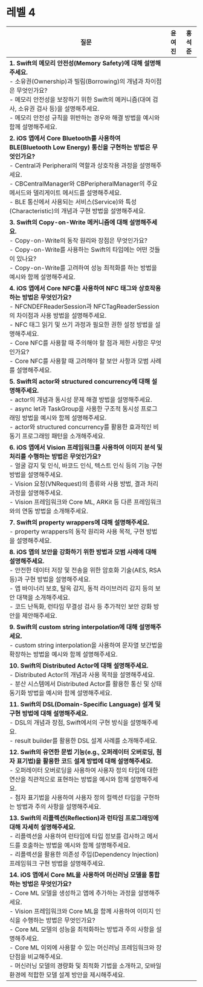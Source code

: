 # 레벨 4

| 질문 | 윤여진 | 홍석준 |
| --- | --- | --- |
| **1. Swift의 메모리 안전성(Memory Safety)에 대해 설명해주세요.**<br>- 소유권(Ownership)과 빌림(Borrowing)의 개념과 차이점은 무엇인가요?<br>- 메모리 안전성을 보장하기 위한 Swift의 메커니즘(대여 검사, 소유권 검사 등)을 설명해주세요.<br>- 메모리 안전성 규칙을 위반하는 경우와 해결 방법을 예시와 함께 설명해주세요. | | |
| **2. iOS 앱에서 Core Bluetooth를 사용하여 BLE(Bluetooth Low Energy) 통신을 구현하는 방법은 무엇인가요?**<br>- Central과 Peripheral의 역할과 상호작용 과정을 설명해주세요.<br>- CBCentralManager와 CBPeripheralManager의 주요 메서드와 델리게이트 메서드를 설명해주세요.<br>- BLE 통신에서 사용되는 서비스(Service)와 특성(Characteristic)의 개념과 구현 방법을 설명해주세요. | | |
| **3. Swift의 Copy-on-Write 메커니즘에 대해 설명해주세요.**<br>- Copy-on-Write의 동작 원리와 장점은 무엇인가요?<br>- Copy-on-Write를 사용하는 Swift의 타입에는 어떤 것들이 있나요?<br>- Copy-on-Write를 고려하여 성능 최적화를 하는 방법을 예시와 함께 설명해주세요. | | |
| **4. iOS 앱에서 Core NFC를 사용하여 NFC 태그와 상호작용하는 방법은 무엇인가요?**<br>- NFCNDEFReaderSession과 NFCTagReaderSession의 차이점과 사용 방법을 설명해주세요.<br>- NFC 태그 읽기 및 쓰기 과정과 필요한 권한 설정 방법을 설명해주세요.<br>- Core NFC를 사용할 때 주의해야 할 점과 제한 사항은 무엇인가요?<br>- Core NFC를 사용할 때 고려해야 할 보안 사항과 모범 사례를 설명해주세요. | | |
| **5. Swift의 actor와 structured concurrency에 대해 설명해주세요.**<br>- actor의 개념과 동시성 문제 해결 방법을 설명해주세요.<br>- async let과 TaskGroup을 사용한 구조적 동시성 프로그래밍 방법을 예시와 함께 설명해주세요.<br>- actor와 structured concurrency를 활용한 효과적인 비동기 프로그래밍 패턴을 소개해주세요. | | |
| **6. iOS 앱에서 Vision 프레임워크를 사용하여 이미지 분석 및 처리를 수행하는 방법은 무엇인가요?**<br>- 얼굴 감지 및 인식, 바코드 인식, 텍스트 인식 등의 기능 구현 방법을 설명해주세요.<br>- Vision 요청(VNRequest)의 종류와 사용 방법, 결과 처리 과정을 설명해주세요.<br>- Vision 프레임워크와 Core ML, ARKit 등 다른 프레임워크와의 연동 방법을 소개해주세요. | | |
| **7. Swift의 property wrappers에 대해 설명해주세요.**<br>- property wrappers의 동작 원리와 사용 목적, 구현 방법을 설명해주세요. | | |
| **8. iOS 앱의 보안을 강화하기 위한 방법과 모범 사례에 대해 설명해주세요.**<br>- 안전한 데이터 저장 및 전송을 위한 암호화 기술(AES, RSA 등)과 구현 방법을 설명해주세요.<br>- 앱 바이너리 보호, 탈옥 감지, 동적 라이브러리 감지 등의 보안 대책을 소개해주세요.<br>- 코드 난독화, 런타임 무결성 검사 등 추가적인 보안 강화 방안을 제안해주세요. | | |
| **9. Swift의 custom string interpolation에 대해 설명해주세요.**<br>- custom string interpolation을 사용하여 문자열 보간법을 확장하는 방법을 예시와 함께 설명해주세요. | | |
| **10. Swift의 Distributed Actor에 대해 설명해주세요.**<br>- Distributed Actor의 개념과 사용 목적을 설명해주세요.<br>- 분산 시스템에서 Distributed Actor를 활용한 통신 및 상태 동기화 방법을 예시와 함께 설명해주세요. | | |
| **11. Swift의 DSL(Domain-Specific Language) 설계 및 구현 방법에 대해 설명해주세요.**<br>- DSL의 개념과 장점, Swift에서의 구현 방식을 설명해주세요.<br>- result builder를 활용한 DSL 설계 사례를 소개해주세요. | | |
| **12. Swift의 유연한 문법 기능(e.g., 오퍼레이터 오버로딩, 첨자 표기법)을 활용한 코드 설계 방법에 대해 설명해주세요.**<br>- 오퍼레이터 오버로딩을 사용하여 사용자 정의 타입에 대한 연산을 직관적으로 표현하는 방법을 예시와 함께 설명해주세요.<br>- 첨자 표기법을 사용하여 사용자 정의 컬렉션 타입을 구현하는 방법과 주의 사항을 설명해주세요. | | |
| **13. Swift의 리플렉션(Reflection)과 런타임 프로그래밍에 대해 자세히 설명해주세요.**<br>- 리플렉션을 사용하여 런타임에 타입 정보를 검사하고 메서드를 호출하는 방법을 예시와 함께 설명해주세요.<br>- 리플렉션을 활용한 의존성 주입(Dependency Injection) 프레임워크 구현 방법을 설명해주세요. | | |
| **14. iOS 앱에서 Core ML을 사용하여 머신러닝 모델을 통합하는 방법은 무엇인가요?**<br>- Core ML 모델을 생성하고 앱에 추가하는 과정을 설명해주세요.<br>- Vision 프레임워크와 Core ML을 함께 사용하여 이미지 인식을 수행하는 방법은 무엇인가요?<br>- Core ML 모델의 성능을 최적화하는 방법과 주의 사항을 설명해주세요.<br>- Core ML 이외에 사용할 수 있는 머신러닝 프레임워크와 장단점을 비교해주세요.<br>- 머신러닝 모델의 경량화 및 최적화 기법을 소개하고, 모바일 환경에 적합한 모델 설계 방안을 제시해주세요. | | |
